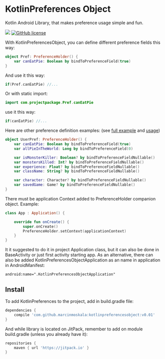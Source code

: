 # KotlinPreferences Object
Kotlin Android Library, that makes preference usage simple and fun.

[![](https://jitpack.io/v/MarcinMoskala/KotlinPreferencesObject.svg)](https://jitpack.io/#MarcinMoskala/KotlinPreferencesObject)
[![GitHub license](https://img.shields.io/badge/license-Apache%20License%202.0-blue.svg?style=flat)](http://www.apache.org/licenses/LICENSE-2.0)

With KotlinPreferencesObject, you can define different preference fields this way:

```kotlin
object Pref: PreferenceHolder() {
    var canEatPie: Boolean by bindToPreferenceField(true)
}
```

And use it this way:

```kotlin
if(Pref.canEatPie) //...
```

Or with static import:

```kotlin
import com.projectpackage.Pref.canEatPie
```

use it this way:

```kotlin
if(canEatPie) //...
```

Here are other preference definition examples: (see [full example](https://github.com/MarcinMoskala/KotlinPreferencesObject/blob/master/kotlinpreferences-lib/src/androidTest/java/com/marcinmoskala/kotlinpreferences/ExampleConfig.kt) and [usage](https://github.com/MarcinMoskala/KotlinPreferencesObject/tree/master/kotlinpreferences-lib/src/androidTest/java/com/marcinmoskala/kotlinpreferences))

```kotlin
object UserPref: PreferenceHolder() {
    var canEatPie: Boolean by bindToPreferenceField(true)
    var allPieInTheWorld: Long by bindToPreferenceField(0)

    var isMonsterKiller: Boolean? by bindToPreferenceFieldNullable()
    var monstersKilled: Int? by bindToPreferenceFieldNullable()
    var experience: Float? by bindToPreferenceFieldNullable()
    var className: String? by bindToPreferenceFieldNullable()

    var character: Character? by bindToPreferenceFieldNullable()
    var savedGame: Game? by bindToPreferenceFieldNullable()
}
```

There must be application Context added to PreferenceHolder companion object. Example:

```kotlin
class App : Application() {

    override fun onCreate() {
        super.onCreate()
        PreferenceHolder.setContext(applicationContext)
    }
}
```

It it suggested to do it in project Application class, but it can also be done in BaseActivity or just first activity starting app. As an alternative, there can also be added KotlinPreferencesObjectApplication as an name in application in AndroidManifest:

```
android:name=".KotlinPreferencesObjectApplication"
```

## Install

To add KotlinPreferences to the project, add in build.gradle file:

```groovy
dependencies {
    compile 'com.github.marcinmoskala:kotlinpreferencesobject:v0.01'
}
```

And while library is located on JitPack, remember to add on module build.gradle (unless you already have it):

```groovy
repositories {
    maven { url 'https://jitpack.io' }
}
```